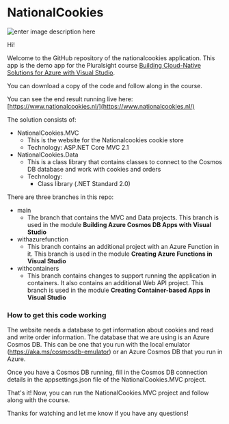 # NationalCookies

![enter image description here](https://www.pluralsight.com/content/dam/pluralsight/newsroom/brand-assets/logos/pluralsight-logo-vrt-color-2.png)  

Hi! 

Welcome to the GitHub repository of the nationalcookies application.
This app is the demo app for the Pluralsight course [Building Cloud-Native Solutions for Azure with Visual Studio](https://app.pluralsight.com/library/courses/microsoft-azure-cache-implementing/).

You can download a copy of the code and follow along in the course.

You can see the end result running live here: [https://www.nationalcookies.nl/](https://www.nationalcookies.nl/)

The solution consists of:

 - NationalCookies.MVC
	 - This is the website for the Nationalcookies cookie store
	 - Technology: ASP.NET Core MVC 2.1
 - NationalCookies.Data
	 - This is a class library that contains classes to connect to the Cosmos DB database and work with cookies and orders
	 - Technology: 
	 	- Class library (.NET Standard 2.0)

There are three branches in this repo:
 - main
 	- The branch that contains the MVC and Data projects. This branch is used in the module **Building Azure Cosmos DB Apps with Visual Studio**
 - withazurefunction
 	- This branch contains an additional project with an Azure Function in it. This branch is used in the module **Creating Azure Functions in Visual Studio**
 - withcontainers
 	- This branch contains changes to support running the application in containers. It also contains an additional Web API project. This branch is used in the module **Creating Container-based Apps in Visual Studio**
	

### How to get this code working 
The website needs a database to get information about cookies and read and write order information. The database that we are using is an Azure Cosmos DB. This can be one that you run with the local emulator (https://aka.ms/cosmosdb-emulator) or an Azure Cosmos DB that you run in Azure. 

Once you have a Cosmos DB running, fill in the Cosmos DB connection details in the appsettings.json file of the NationalCookies.MVC project.


That's it! Now, you can run the NationalCookies.MVC project and follow along with the course. 

Thanks for watching and let me know if you have any questions!
